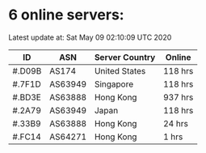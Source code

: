 # 6 online servers:

Latest update at: Sat May 09 02:10:09 UTC 2020

| ID | ASN | Server Country | Online |
| -- | --- | -------------- | ------ |
| #.D09B | AS174 | United States | 118 hrs |
| #.7F1D | AS63949 | Singapore | 118 hrs |
| #.BD3E | AS63888 | Hong Kong | 937 hrs |
| #.2A79 | AS63949 | Japan | 118 hrs |
| #.33B9 | AS63888 | Hong Kong | 24 hrs |
| #.FC14 | AS64271 | Hong Kong | 1 hrs |

